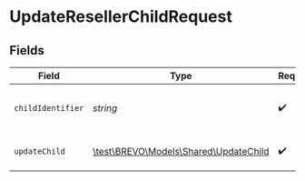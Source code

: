 # UpdateResellerChildRequest


## Fields

| Field                                                                       | Type                                                                        | Required                                                                    | Description                                                                 |
| --------------------------------------------------------------------------- | --------------------------------------------------------------------------- | --------------------------------------------------------------------------- | --------------------------------------------------------------------------- |
| `childIdentifier`                                                           | *string*                                                                    | :heavy_check_mark:                                                          | Either auth key or id of reseller's child                                   |
| `updateChild`                                                               | [\test\BREVO\Models\Shared\UpdateChild](../../models/shared/UpdateChild.md) | :heavy_check_mark:                                                          | values to update in child profile                                           |